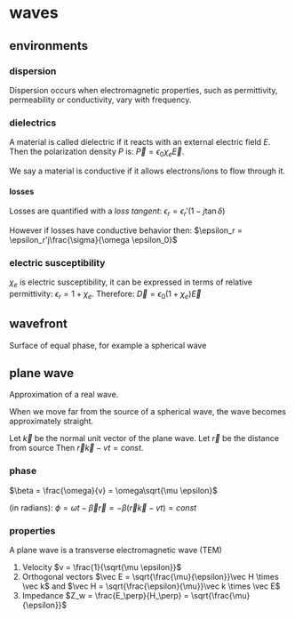 # waves

## environments

### dispersion

Dispersion occurs when electromagnetic properties, such as permittivity, permeability or conductivity, vary with frequency.

### dielectrics

A material is called dielectric if it reacts with an external electric field $E$. Then the polarization density $P$ is: $\vec P = \epsilon_0 \chi_e \vec E$.

We say a material is conductive if it allows electrons/ions to flow through it.

#### losses

Losses are quantified with a _loss tangent_: $\epsilon_r = \epsilon_r'(1 − j\tan \delta)$

However if losses have conductive behavior then: $\epsilon_r = \epsilon_r'j\frac{\sigma}{\omega \epsilon_0}$

### electric susceptibility

$\chi_e$ is electric susceptibility, it can be expressed in terms of relative permittivity: $\epsilon_r = 1 + \chi_e$. Therefore: $\vec D = \epsilon_0(1+\chi_e)\vec E$

## wavefront

Surface of equal phase, for example a spherical wave

## plane wave

Approximation of a real wave.

When we move far from the source of a spherical wave, the wave becomes approximately straight.

Let $\vec k$ be the normal unit vector of the plane wave. Let $\vec r$ be the distance from source Then $\vec r \vec k - vt = const$.

### phase

$\beta = \frac{\omega}{v} = \omega\sqrt{\mu \epsilon}$

(in radians): $\phi = \omega t - \vec \beta \vec r = - \beta (\vec r \vec k - vt) = const$

### properties

A plane wave is a transverse electromagnetic wave (TEM)

1. Velocity $v = \frac{1}{\sqrt{\mu \epsilon}}$
2. Orthogonal vectors $\vec E = \sqrt{\frac{\mu}{\epsilon}}\vec H \times \vec k$ and $\vec H = \sqrt{\frac{\epsilon}{\mu}}\vec k \times \vec E$
3. Impedance $Z_w = \frac{E_\perp}{H_\perp} = \sqrt{\frac{\mu}{\epsilon}}$
